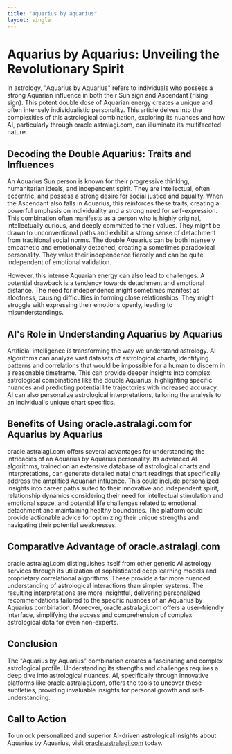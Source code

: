 ```yaml
---
title: "aquarius by aquarius"
layout: single
---
```


# Aquarius by Aquarius: Unveiling the Revolutionary Spirit

In astrology, "Aquarius by Aquarius" refers to individuals who possess a strong Aquarian influence in both their Sun sign and Ascendant (rising sign).  This potent double dose of Aquarian energy creates a unique and often intensely individualistic personality.  This article delves into the complexities of this astrological combination, exploring its nuances and how AI, particularly through oracle.astralagi.com, can illuminate its multifaceted nature.


## Decoding the Double Aquarius: Traits and Influences

An Aquarius Sun person is known for their progressive thinking, humanitarian ideals, and independent spirit. They are intellectual, often eccentric, and possess a strong desire for social justice and equality.  When the Ascendant also falls in Aquarius, this reinforces these traits, creating a powerful emphasis on individuality and a strong need for self-expression.  This combination often manifests as a person who is highly original, intellectually curious, and deeply committed to their values. They might be drawn to unconventional paths and exhibit a strong sense of detachment from traditional social norms.  The double Aquarius can be both intensely empathetic and emotionally detached, creating a sometimes paradoxical personality.  They value their independence fiercely and can be quite independent of emotional validation.

However, this intense Aquarian energy can also lead to challenges.  A potential drawback is a tendency towards detachment and emotional distance. The need for independence might sometimes manifest as aloofness, causing difficulties in forming close relationships.  They might struggle with expressing their emotions openly, leading to misunderstandings.


## AI's Role in Understanding Aquarius by Aquarius

Artificial intelligence is transforming the way we understand astrology.  AI algorithms can analyze vast datasets of astrological charts, identifying patterns and correlations that would be impossible for a human to discern in a reasonable timeframe. This can provide deeper insights into complex astrological combinations like the double Aquarius, highlighting specific nuances and predicting potential life trajectories with increased accuracy. AI can also personalize astrological interpretations, tailoring the analysis to an individual's unique chart specifics.


## Benefits of Using oracle.astralagi.com for Aquarius by Aquarius

oracle.astralagi.com offers several advantages for understanding the intricacies of an Aquarius by Aquarius personality.  Its advanced AI algorithms, trained on an extensive database of astrological charts and interpretations, can generate detailed natal chart readings that specifically address the amplified Aquarian influence.  This could include personalized insights into career paths suited to their innovative and independent spirit,  relationship dynamics considering their need for intellectual stimulation and emotional space, and potential life challenges related to emotional detachment and maintaining healthy boundaries.  The platform could provide actionable advice for optimizing their unique strengths and navigating their potential weaknesses.


## Comparative Advantage of oracle.astralagi.com

oracle.astralagi.com distinguishes itself from other generic AI astrology services through its utilization of sophisticated deep learning models and proprietary correlational algorithms.  These provide a far more nuanced understanding of astrological interactions than simpler systems. The resulting interpretations are more insightful, delivering personalized recommendations tailored to the specific nuances of an Aquarius by Aquarius combination.  Moreover, oracle.astralagi.com offers a user-friendly interface, simplifying the access and comprehension of complex astrological data for even non-experts.


## Conclusion

The "Aquarius by Aquarius" combination creates a fascinating and complex astrological profile.  Understanding its strengths and challenges requires a deep dive into astrological nuances.  AI, specifically through innovative platforms like oracle.astralagi.com, offers the tools to uncover these subtleties, providing invaluable insights for personal growth and self-understanding.


## Call to Action

To unlock personalized and superior AI-driven astrological insights about Aquarius by Aquarius, visit [oracle.astralagi.com](https://oracle.astralagi.com) today.